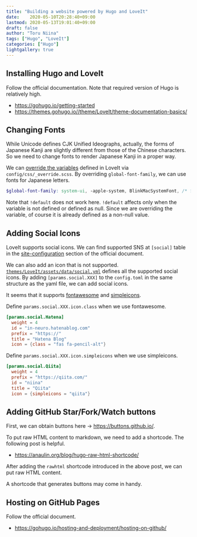 ```yaml
---
title: "Building a website powered by Hugo and LoveIt"
date:    2020-05-10T20:28:40+09:00
lastmod: 2020-05-13T19:01:40+09:00
draft: false
author: "Toru Niina"
tags: ["Hugo", "LoveIt"]
categories: ["Hugo"]
lightgallery: true
---
```


## Installing Hugo and LoveIt

Follow the official documentation. Note that required version of Hugo is relatively high.

- https://gohugo.io/getting-started
- https://themes.gohugo.io//theme/LoveIt/theme-documentation-basics/

## Changing Fonts

While Unicode defines CJK Unified Ideographs, actually, the forms of Japanese Kanji are slightly different from those of the Chinese characters. So we need to change fonts to render Japanese Kanji in a proper way.

We can [override the variables](https://themes.gohugo.io//theme/LoveIt/theme-documentation-basics/#34-style-customization) defined in LoveIt via `config/css/_override.scss`.
By overriding `global-font-family`, we can use fonts for Japanese letters.

```scss
$global-font-family: system-ui, -apple-system, BlinkMacSystemFont, /* fonts... */ !important;
```

Note that `!default` does not work here.
`!default` affects only when the variable is not defined or defined as null.
Since we are overriding the variable, of course it is already defined as a non-null value.

## Adding Social Icons

LoveIt supports social icons. We can find supported SNS at `[social]` table in the [site-configuration](https://themes.gohugo.io//theme/LoveIt/theme-documentation-basics/#site-configuration) section of the official document.

We can also add an icon that is not supported.
[`themes/LoveIt/assets/data/social.yml`](https://github.com/dillonzq/LoveIt/blob/master/assets/data/social.yml) defines all the supported social icons.
By adding `[params.social.XXX]` to the `config.toml` in the same structure as the yaml file, we can add social icons.

It seems that it supports [fontawesome](https://fontawesome.com/) and [simpleicons](https://simpleicons.org/).

Define `params.social.XXX.icon.class` when we use fontawesome.

```toml
[params.social.Hatena]
  weight = 4
  id = "in-neuro.hatenablog.com"
  prefix = "https://"
  title = "Hatena Blog"
  icon = {class = "fas fa-pencil-alt"}
```

Define `params.social.XXX.icon.simpleicons` when we use simpleicons.

```toml
[params.social.Qiita]
  weight = 4
  prefix = "https://qiita.com/"
  id = "niina"
  title = "Qiita"
  icon = {simpleicons = "qiita"}
```

## Adding GitHub Star/Fork/Watch buttons

First, we can obtain buttons here -> https://buttons.github.io/.

To put raw HTML content to markdown, we need to add a shortcode.
The following post is helpful.

- https://anaulin.org/blog/hugo-raw-html-shortcode/

After adding the `rawhtml` shortcode introduced in the above post, we can put raw HTML content.

A shortcode that generates buttons may come in handy.

## Hosting on GitHub Pages

Follow the official document.

- https://gohugo.io/hosting-and-deployment/hosting-on-github/
